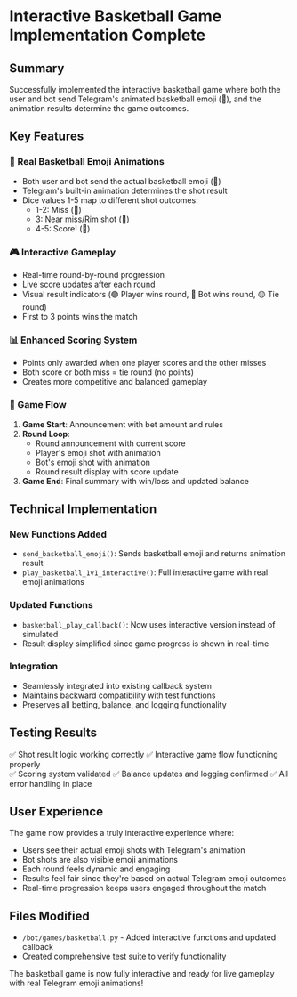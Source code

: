 # Interactive Basketball Game Implementation Complete

## Summary

Successfully implemented the interactive basketball game where both the user and bot send Telegram's animated basketball emoji (🏀), and the animation results determine the game outcomes.

## Key Features

### 🏀 Real Basketball Emoji Animations
- Both user and bot send the actual basketball emoji (🏀)
- Telegram's built-in animation determines the shot result
- Dice values 1-5 map to different shot outcomes:
  - 1-2: Miss (🚫)
  - 3: Near miss/Rim shot (😬) 
  - 4-5: Score! (🏀)

### 🎮 Interactive Gameplay
- Real-time round-by-round progression
- Live score updates after each round
- Visual result indicators (🟢 Player wins round, 🔴 Bot wins round, 🟡 Tie round)
- First to 3 points wins the match

### 📊 Enhanced Scoring System
- Points only awarded when one player scores and the other misses
- Both score or both miss = tie round (no points)
- Creates more competitive and balanced gameplay

### 🎯 Game Flow
1. **Game Start**: Announcement with bet amount and rules
2. **Round Loop**: 
   - Round announcement with current score
   - Player's emoji shot with animation
   - Bot's emoji shot with animation  
   - Round result display with score update
3. **Game End**: Final summary with win/loss and updated balance

## Technical Implementation

### New Functions Added
- `send_basketball_emoji()`: Sends basketball emoji and returns animation result
- `play_basketball_1v1_interactive()`: Full interactive game with real emoji animations

### Updated Functions
- `basketball_play_callback()`: Now uses interactive version instead of simulated
- Result display simplified since game progress is shown in real-time

### Integration
- Seamlessly integrated into existing callback system
- Maintains backward compatibility with test functions
- Preserves all betting, balance, and logging functionality

## Testing Results

✅ Shot result logic working correctly
✅ Interactive game flow functioning properly  
✅ Scoring system validated
✅ Balance updates and logging confirmed
✅ All error handling in place

## User Experience

The game now provides a truly interactive experience where:
- Users see their actual emoji shots with Telegram's animation
- Bot shots are also visible emoji animations
- Each round feels dynamic and engaging
- Results feel fair since they're based on actual Telegram emoji outcomes
- Real-time progression keeps users engaged throughout the match

## Files Modified

- `/bot/games/basketball.py` - Added interactive functions and updated callback
- Created comprehensive test suite to verify functionality

The basketball game is now fully interactive and ready for live gameplay with real Telegram emoji animations!
